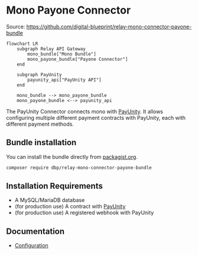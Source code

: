 # Mono Payone Connector

Source: https://github.com/digital-blueprint/relay-mono-connector-payone-bundle

```mermaid
flowchart LR
    subgraph Relay API Gateway
        mono_bundle["Mono Bundle"]
        mono_payone_bundle["Payone Connector"]
    end

    subgraph PayUnity
        payunity_api["PayUnity API"]
    end

    mono_bundle --> mono_payone_bundle
    mono_payone_bundle <--> payunity_api
```

The PayUnity Connector connects mono with [PayUnity](https://www.payunity.com/).
It allows configuring multiple different payment contracts with PayUnity, each with
different payment methods.

## Bundle installation

You can install the bundle directly from [packagist.org](https://packagist.org/packages/dbp/relay-mono-connector-payone-bundle).

```bash
composer require dbp/relay-mono-connector-payone-bundle
```

## Installation Requirements

* A MySQL/MariaDB database
* (for production use) A contract with [PayUnity](https://www.payunity.com/)
* (for production use) A registered webhook with PayUnity

## Documentation

* [Configuration](./config.md)
